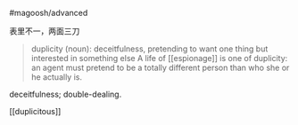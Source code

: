 #magoosh/advanced 

表里不一，两面三刀

> duplicity (noun): deceitfulness, pretending to want one thing but interested in something else 
A life of [[espionage]] is one of duplicity: an agent must pretend to be a totally different person than who she or he actually is. 

deceitfulness; double-dealing.

[[duplicitous]]